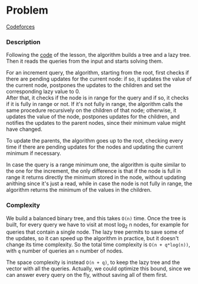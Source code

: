 # Problem

[Codeforces](http://codeforces.com/problemset/problem/52/C)

### Description
Following the [code](https://github.com/rossanoventurini/CompetitiveProgramming/blob/master/code/segment_trees/trees_with_arrays.cpp) of the lesson, the algorithm builds a tree and a lazy tree. Then it reads the queries from the input and starts solving them. 

For an increment query, the algorithm, starting from the root, first checks if there are pending updates for the current node: if so, it updates the value of the current node, postpones the updates to the children and set the corresponding lazy value to 0.  
After that, it checks if the node is in range for the query and if so, it checks if it is fully in range or not. If it's not fully in range, the algorithm calls the same procedure recursively on the children of that node; otherwise, it updates the value of the node, postpones updates for the children, and notifies the updates to the parent nodes, since their minimum value might have changed.

To update the parents, the algorithm goes up to the root, checking every time if there are pending updates for the nodes and updating the current minimum if necessary.

In case the query is a range minimum one, the algorithm is quite similar to the one for the increment, the only difference is that if the node is full in range it returns directly the minimum stored in the node, without updating anithing since it's just a read, while in case the node is not fully in range, the algorithm returns the minimum of the values in the children.


### Complexity
We build a balanced binary tree, and this takes `O(n)` time. Once the tree is built, for every query we have to visit at most log<sub>2</sub> n nodes, for example for queries that contain a single node. The lazy tree permits to save some of the updates, so it can speed up the algorithm in practice, but it doesn't change its time complexity. So the total time complexity is `O(n + q*log(n))`, with `q` number of queries an `n` number of nodes.

The space complexity is instead `O(n + q)`, to keep the lazy tree and the vector with all the queries. Actually, we could optimize this bound, since we can answer every query on the fly, without saving all of them first.

